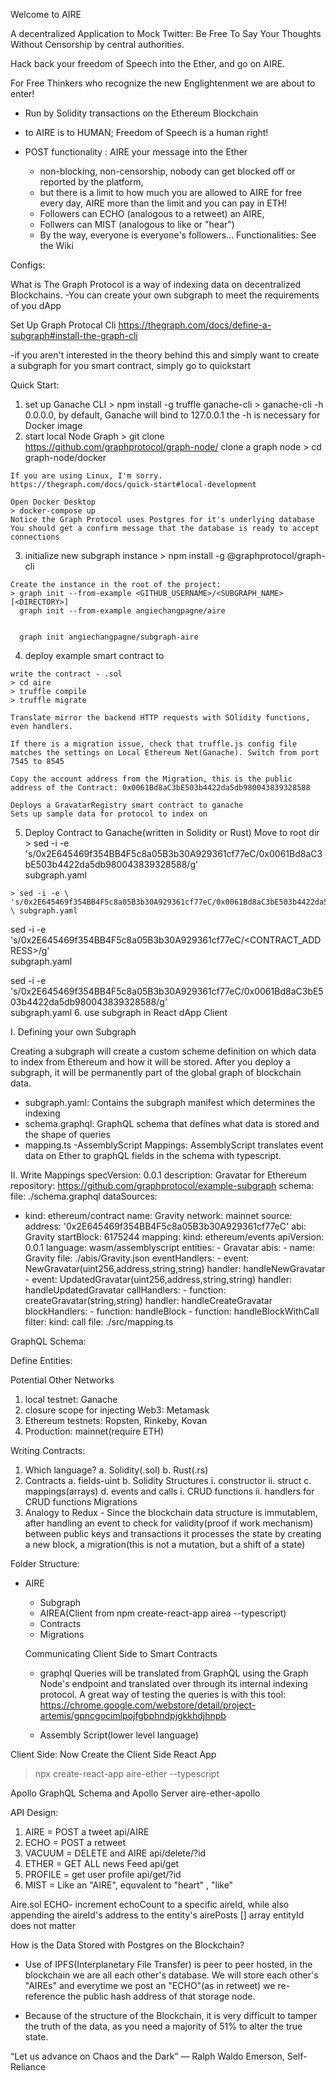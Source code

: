 Welcome to AIRE

A decentralized Application to Mock Twitter: Be Free To Say Your Thoughts Without Censorship by central authorities. 

Hack back your freedom of Speech into the Ether, and go on AIRE. 

For Free Thinkers who recognize the new Englightenment we are about to enter!

- Run by Solidity transactions on the Ethereum Blockchain

- to AIRE is to HUMAN; Freedom of Speech is a human right!
- POST functionality : AIRE your message into the Ether
  - non-blocking, non-censorship, nobody can get blocked off or reported by the platform, 
  - but there is a limit to how much you are allowed to AIRE for free every day, AIRE more than the limit and you can pay in ETH!
  - Followers can ECHO (analogous to a retweet) an AIRE, 
  - Follwers can MIST (analogous to like or "hear")
  - By the way, everyone is everyone's followers... 
Functionalities: See the Wiki



Configs:


What is The Graph Protocol is a way of indexing data on decentralized Blockchains. 
-You can create your own subgraph to meet the requirements of you dApp


Set Up Graph Protocal Cli https://thegraph.com/docs/define-a-subgraph#install-the-graph-cli

 -if you aren't interested in the theory behind this and simply want to create a subgraph for you smart contract, simply go to quickstart

 Quick Start:
  1. set up Ganache CLI 
    > npm install -g truffle ganache-cli
    > ganache-cli -h 0.0.0.0, by default, Ganache will bind to 127.0.0.1
      the -h is necessary for Docker image
  2. start local Node Graph
    > git clone https://github.com/graphprotocol/graph-node/
      clone a graph node
    > cd graph-node/docker

    If you are using Linux, I'm sorry. 
    https://thegraph.com/docs/quick-start#local-development

    Open Docker Desktop
    > docker-compose up
    Notice the Graph Protocol uses Postgres for it's underlying database
    You should get a confirm message that the database is ready to accept connections

  3. initialize new subgraph instance
    > npm install -g @graphprotocol/graph-cli

    Create the instance in the root of the project:
    > graph init --from-example <GITHUB_USERNAME>/<SUBGRAPH_NAME> [<DIRECTORY>]
      graph init --from-example angiechangpagne/aire


      graph init angiechangpagne/subgraph-aire
  4. deploy example smart contract to 
    
    write the contract - .sol
    > cd aire
    > truffle compile
    > truffle migrate

    Translate mirror the backend HTTP requests with SOlidity functions, even handlers. 

    If there is a migration issue, check that truffle.js config file matches the settings on Local Ethereum Net(Ganache). Switch from port 7545 to 8545

    Copy the account address from the Migration, this is the public address of the Contract: 0x0061Bd8aC3bE503b4422da5db980043839328588

    Deploys a GravatarRegistry smart contract to ganache
    Sets up sample data for protocol to index on

  5. Deploy Contract to Ganache(written in Solidity or Rust)
    Move to root dir 
    > sed -i -e \
    's/0x2E645469f354BB4F5c8a05B3b30A929361cf77eC/0x0061Bd8aC3bE503b4422da5db980043839328588/g' \
    subgraph.yaml
    
    > sed -i -e \
    's/0x2E645469f354BB4F5c8a05B3b30A929361cf77eC/0x0061Bd8aC3bE503b4422da5db980043839328588/g' \ subgraph.yaml

sed -i -e \
    's/0x2E645469f354BB4F5c8a05B3b30A929361cf77eC/<CONTRACT_ADDRESS>/g' \
    subgraph.yaml

sed -i -e \'s/0x2E645469f354BB4F5c8a05B3b30A929361cf77eC/0x0061Bd8aC3bE503b4422da5db980043839328588/g' \
    subgraph.yaml
  6. use subgraph in React dApp Client

I. Defining your own Subgraph

Creating a subgraph will create a custom scheme definition on which data to index from Ethereum and how it will be stored. After you deploy a subgraph, it will be permanently part of the global graph of blockchain data. 
- subgraph.yaml: Contains the subgraph manifest which determines the indexing
- schema.graphql: GraphQL schema that defines what data is stored and the shape of queries
- mapping.ts -AssemblyScript Mappings: AssemblyScript translates event data on Ether to graphQL fields in the schema with typescript.

II. Write Mappings
specVersion: 0.0.1
description: Gravatar for Ethereum
repository: https://github.com/graphprotocol/example-subgraph
schema:
  file: ./schema.graphql
dataSources:
  - kind: ethereum/contract
    name: Gravity
    network: mainnet
    source:
      address: '0x2E645469f354BB4F5c8a05B3b30A929361cf77eC'
      abi: Gravity
      startBlock: 6175244
    mapping:
      kind: ethereum/events
      apiVersion: 0.0.1
      language: wasm/assemblyscript
      entities:
        - Gravatar
      abis:
        - name: Gravity
          file: ./abis/Gravity.json
      eventHandlers:
        - event: NewGravatar(uint256,address,string,string)
          handler: handleNewGravatar
        - event: UpdatedGravatar(uint256,address,string,string)
          handler: handleUpdatedGravatar
      callHandlers:
        - function: createGravatar(string,string)
          handler: handleCreateGravatar
      blockHandlers:
        - function: handleBlock
        - function: handleBlockWithCall
          filter:
            kind: call
      file: ./src/mapping.ts

GraphQL Schema:

Define Entities:





Potential Other Networks
1. local testnet: Ganache
2. closure scope for injecting Web3: Metamask
3. Ethereum testnets: Ropsten, Rinkeby, Kovan 
3. Production: mainnet(require ETH)

Writing Contracts:
1. Which language?
  a. Solidity(.sol)
  b. Rust(.rs)
2. Contracts
  a. fields-uint
  b. Solidity Structures
    i. constructor
    ii. struct
  c. mappings(arrays)
  d. events and calls
    i. CRUD functions
    ii. handlers for CRUD functions
Migrations
1. Analogy to Redux - Since the blockchain data structure is immutablem, after handling an event to check for validity(proof if work mechanism) between public keys and transactions it processes the state by creating a new block, a migration(this is not a mutation, but a shift of a state)





Folder Structure:
- AIRE
  - Subgraph
  - AIREA(Client from npm create-react-app airea --typescript)
  - Contracts
  - Migrations



  Communicating Client Side to Smart Contracts
  - graphql
    Queries will be translated from GraphQL using the Graph Node's endpoint and translated over through its internal indexing protocol. A great way of testing the queries is with this tool: https://chrome.google.com/webstore/detail/project-artemis/gpncgocimlpojfgbphndpjgkkhdjhnpb

  - Assembly Script(lower level language)



Client Side: Now Create the Client Side React App
> npx create-react-app aire-ether --typescript

Apollo GraphQL Schema and Apollo Server
aire-ether-apollo 



API Design:
1. AIRE = POST a tweet   api/AIRE
2. ECHO = POST a retweet 
3. VACUUM = DELETE and AIRE api/delete/?id
4. ETHER = GET ALL news Feed api/get
5. PROFILE = get user profile api/get/?id
6. MIST = Like an "AIRE", equvalent to "heart" , "like"

Aire.sol
ECHO-
  increment echoCount to a specific aireId, 
  while also appending the aireId's address to the entity's airePosts [] array
  entityId does not matter

  How is the Data Stored with Postgres on the Blockchain?
  - Use of IPFS(Interplanetary File Transfer) is peer to peer hosted, in the blockchain we are all each other's database. We will store each other's "AIREs" and everytime we post an "ECHO"(as in retweet) we re-reference the public hash address of that storage node. 

  - Because of the structure of the Blockchain, it is very difficult to tamper the truth of the data, as you need a majority of 51% to alter the true state. 





  “Let us advance on Chaos and the Dark”
― Ralph Waldo Emerson, Self-Reliance